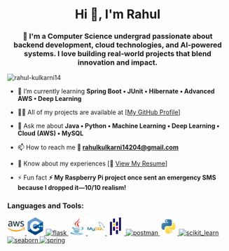 <h1 align="center">Hi 👋, I'm Rahul</h1>
<h3 align="center">🚀 I'm a Computer Science undergrad passionate about backend development, cloud technologies, and AI-powered systems. I love building real-world projects that blend innovation and impact.</h3>

<p align="left"> <img src="https://komarev.com/ghpvc/?username=rahul-kulkarni14&label=Profile%20views&color=0e75b6&style=flat" alt="rahul-kulkarni14" /> </p>

- 🌱 I’m currently learning **Spring Boot • JUnit • Hibernate • Advanced AWS • Deep Learning**

- 👨‍💻 All of my projects are available at [[My GitHub Profile](https://github.com/Rahul-Kulkarni14)]

- 💬 Ask me about **Java • Python • Machine Learning • Deep Learning • Cloud (AWS) • MySQL**

- 📫 How to reach me **📧 rahulkulkarni14204@gmail.com**

- 📄 Know about my experiences [📄 [View My Resume](https://drive.google.com/file/d/1l8VFid8MlrY21F5qC4zJDsZkOpD-vfnu/view?usp=sharing)]

- ⚡ Fun fact **⚡ My Raspberry Pi project once sent an emergency SMS because I dropped it—10/10 realism!**

<p align="left">
</p>

<h3 align="left">Languages and Tools:</h3>
<p align="left"> <a href="https://aws.amazon.com" target="_blank" rel="noreferrer"> <img src="https://raw.githubusercontent.com/devicons/devicon/master/icons/amazonwebservices/amazonwebservices-original-wordmark.svg" alt="aws" width="40" height="40"/> </a> <a href="https://www.w3schools.com/cpp/" target="_blank" rel="noreferrer"> <img src="https://raw.githubusercontent.com/devicons/devicon/master/icons/cplusplus/cplusplus-original.svg" alt="cplusplus" width="40" height="40"/> </a> <a href="https://flask.palletsprojects.com/" target="_blank" rel="noreferrer"> <img src="https://www.vectorlogo.zone/logos/pocoo_flask/pocoo_flask-icon.svg" alt="flask" width="40" height="40"/> </a> <a href="https://www.java.com" target="_blank" rel="noreferrer"> <img src="https://raw.githubusercontent.com/devicons/devicon/master/icons/java/java-original.svg" alt="java" width="40" height="40"/> </a> <a href="https://www.mysql.com/" target="_blank" rel="noreferrer"> <img src="https://raw.githubusercontent.com/devicons/devicon/master/icons/mysql/mysql-original-wordmark.svg" alt="mysql" width="40" height="40"/> </a> <a href="https://pandas.pydata.org/" target="_blank" rel="noreferrer"> <img src="https://raw.githubusercontent.com/devicons/devicon/2ae2a900d2f041da66e950e4d48052658d850630/icons/pandas/pandas-original.svg" alt="pandas" width="40" height="40"/> </a> <a href="https://postman.com" target="_blank" rel="noreferrer"> <img src="https://www.vectorlogo.zone/logos/getpostman/getpostman-icon.svg" alt="postman" width="40" height="40"/> </a> <a href="https://www.python.org" target="_blank" rel="noreferrer"> <img src="https://raw.githubusercontent.com/devicons/devicon/master/icons/python/python-original.svg" alt="python" width="40" height="40"/> </a> <a href="https://scikit-learn.org/" target="_blank" rel="noreferrer"> <img src="https://upload.wikimedia.org/wikipedia/commons/0/05/Scikit_learn_logo_small.svg" alt="scikit_learn" width="40" height="40"/> </a> <a href="https://seaborn.pydata.org/" target="_blank" rel="noreferrer"> <img src="https://seaborn.pydata.org/_images/logo-mark-lightbg.svg" alt="seaborn" width="40" height="40"/> </a> <a href="https://spring.io/" target="_blank" rel="noreferrer"> <img src="https://www.vectorlogo.zone/logos/springio/springio-icon.svg" alt="spring" width="40" height="40"/> </a> </p>

